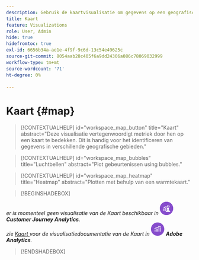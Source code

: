 ```yaml
---
description: Gebruik de kaartvisualisatie om gegevens op een geografische kaart visualisatie te plotten
title: Kaart
feature: Visualizations
role: User, Admin
hide: true
hidefromtoc: true
exl-id: 6656b34a-ae1e-4f9f-9c6d-13c54e49625c
source-git-commit: 8054aab28c405f6a9dd24306a086c78069032999
workflow-type: tm+mt
source-wordcount: '71'
ht-degree: 0%

---
```


# Kaart {#map}

<!-- markdownlint-disable MD034 -->

>[!CONTEXTUALHELP]
>id="workspace_map_button"
>title="Kaart"
>abstract="Deze visualisatie vertegenwoordigt metriek door hen op een kaart te bedekken. Dit is handig voor het identificeren van gegevens in verschillende geografische gebieden."

<!-- markdownlint-enable MD034 -->

<!-- markdownlint-disable MD034 -->

>[!CONTEXTUALHELP]
>id="workspace_map_bubbles"
>title="Luchtbellen"
>abstract="Plot gebeurtenissen using bubbles."

<!-- markdownlint-enable MD034 -->

<!-- markdownlint-disable MD034 -->

>[!CONTEXTUALHELP]
>id="workspace_map_heatmap"
>title="Heatmap"
>abstract="Plotten met behulp van een warmtekaart."

<!-- markdownlint-enable MD034 -->

>[!BEGINSHADEBOX]

_er is momenteel geen visualisatie van de Kaart beschikbaar in_ ![ CustomerJourneyAnalytics ](/help/assets/icons/CustomerJourneyAnalytics.svg) _**Customer Journey Analytics**._<br/>_zie [ Kaart ](https://experienceleague.adobe.com/en/docs/analytics/analyze/analysis-workspace/visualizations/map-visualization) voor de visualisatiedocumentatie van de Kaart in_ ![ AdobeAnalytics ](/help/assets/icons/AdobeAnalytics.svg) _**Adobe Analytics**._

>[!ENDSHADEBOX]
